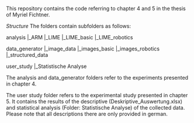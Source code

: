 This repository contains the code referring to chapter 4 and 5 in the thesis of Myriel Fichtner.

*Structure*
The folders contain subfolders as follows:

analysis
|_ARM
|_LIME
  |_LIME_basic
  |_LIME_robotics

data_generator
|_image_data
  |_images_basic
  |_images_robotics
|_structured_data

user_study
|_Statistische Analyse


The analysis and data_generator folders refer to the experiments presented in chapter 4.

The user study folder refers to the experimental study presented in chapter 5. It contains the results of the descriptive (Deskriptive_Auswertung.xlsx) and statistical analysis (Folder: Statistische Analyse) of the collected data.
Please note that all descriptions there are only provided in german.
